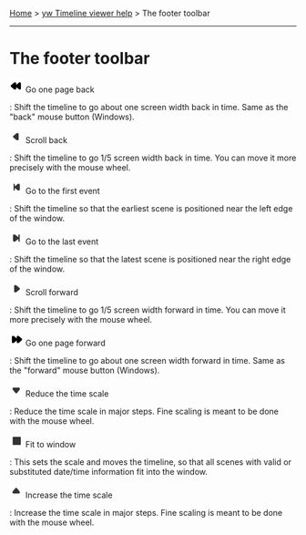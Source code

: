 [Home](..) > [yw Timeline viewer help](index.md) > The footer toolbar

---

# The footer toolbar

![rewindLeft](images/rewindLeft.png) Go one page back

:   Shift the timeline to go about one screen width back in time. Same
    as the "back" mouse button (Windows).

![arrowLeft](images/arrowLeft.png) Scroll back

:   Shift the timeline to go 1/5 screen width back in time. You can move
    it more precisely with the mouse wheel.

![goToFirst](images/goToFirst.png) Go to the first event

:   Shift the timeline so that the earliest scene is positioned near the
    left edge of the window.

![goToLast](images/goToLast.png) Go to the last event

:   Shift the timeline so that the latest scene is positioned near the
    right edge of the window.

![arrowRight](images/arrowRight.png) Scroll forward

:   Shift the timeline to go 1/5 screen width forward in time. You can
    move it more precisely with the mouse wheel.

![rewindRight](images/rewindRight.png) Go one page forward

:   Shift the timeline to go about one screen width forward in time.
    Same as the "forward" mouse button (Windows).

![arrowDown](images/arrowDown.png) Reduce the time scale

:   Reduce the time scale in major steps. Fine scaling is meant to be
    done with the mouse wheel.

![fitToWindow](images/fitToWindow.png) Fit to window

:   This sets the scale and moves the timeline, so that all scenes
    with valid or substituted date/time information fit into the window.

![arrowUp](images/arrowUp.png) Increase the time scale

:   Increase the time scale in major steps. Fine scaling is meant to be
    done with the mouse wheel.

